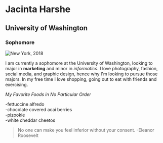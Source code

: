 # Jacinta Harshe
## University of Washington
### Sophomore

![New York, 2018](https://github.com/jharshe-1730199/lab1_exercise/jacinta.jpg)

I am currently a sophomore at the University of Washington, looking to major in **marketing** and minor in *informatics*. I love photography, fashion, social media, and graphic design, hence why I'm looking to pursue those majors. In my free time I love shopping, going out to eat with friends and exercising.


*My Favorite Foods in No Particular Order*

-fettuccine alfredo  
-chocolate covered acai berries  
-pizookie  
-white cheddar cheetos  

> No one can make you feel inferior without your consent.
> -Eleanor Roosevelt

